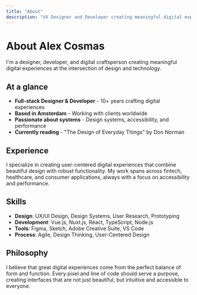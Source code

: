 ```yaml
---
title: "About"
description: "UX Designer and Developer creating meaningful digital experiences"
---
```


# About Alex Cosmas

I'm a designer, developer, and digital craftsperson creating meaningful digital experiences at the intersection of design and technology.

## At a glance

- **Full-stack Designer & Developer** - 10+ years crafting digital experiences
- **Based in Amsterdam** - Working with clients worldwide
- **Passionate about systems** - Design systems, accessibility, and performance
- **Currently reading** - "The Design of Everyday Things" by Don Norman

## Experience

I specialize in creating user-centered digital experiences that combine beautiful design with robust functionality. My work spans across fintech, healthcare, and consumer applications, always with a focus on accessibility and performance.

## Skills

- **Design**: UX/UI Design, Design Systems, User Research, Prototyping
- **Development**: Vue.js, Nuxt.js, React, TypeScript, Node.js
- **Tools**: Figma, Sketch, Adobe Creative Suite, VS Code
- **Process**: Agile, Design Thinking, User-Centered Design

## Philosophy

I believe that great digital experiences come from the perfect balance of form and function. Every pixel and line of code should serve a purpose, creating interfaces that are not just beautiful, but intuitive and accessible to everyone. 